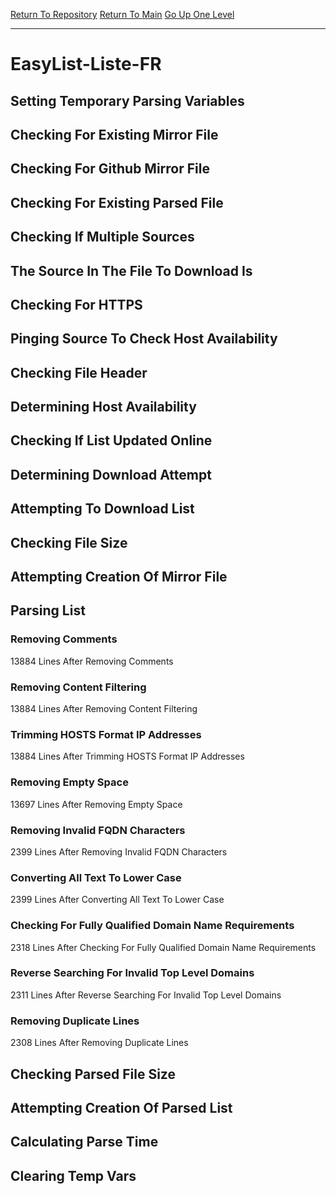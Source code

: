 [Return To Repository](https://github.com/deathbybandaid/piholeparser/)
[Return To Main](https://github.com/deathbybandaid/piholeparser/blob/master/RecentRunLogs/Mainlog.md)
[Go Up One Level](https://github.com/deathbybandaid/piholeparser/blob/master/RecentRunLogs/TopLevelScripts/30-Processing-External-Blacklists.md)
____________________________________
# EasyList-Liste-FR
## Setting Temporary Parsing Variables
## Checking For Existing Mirror File
## Checking For Github Mirror File
## Checking For Existing Parsed File
## Checking If Multiple Sources
## The Source In The File To Download Is
## Checking For HTTPS
## Pinging Source To Check Host Availability
## Checking File Header
## Determining Host Availability
## Checking If List Updated Online
## Determining Download Attempt
## Attempting To Download List
## Checking File Size
## Attempting Creation Of Mirror File
## Parsing List
### Removing Comments
13884 Lines After Removing Comments
### Removing Content Filtering
13884 Lines After Removing Content Filtering
### Trimming HOSTS Format IP Addresses
13884 Lines After Trimming HOSTS Format IP Addresses
### Removing Empty Space
13697 Lines After Removing Empty Space
### Removing Invalid FQDN Characters
2399 Lines After Removing Invalid FQDN Characters
### Converting All Text To Lower Case
2399 Lines After Converting All Text To Lower Case
### Checking For Fully Qualified Domain Name Requirements
2318 Lines After Checking For Fully Qualified Domain Name Requirements
### Reverse Searching For Invalid Top Level Domains
2311 Lines After Reverse Searching For Invalid Top Level Domains
### Removing Duplicate Lines
2308 Lines After Removing Duplicate Lines
## Checking Parsed File Size
## Attempting Creation Of Parsed List
## Calculating Parse Time
## Clearing Temp Vars
